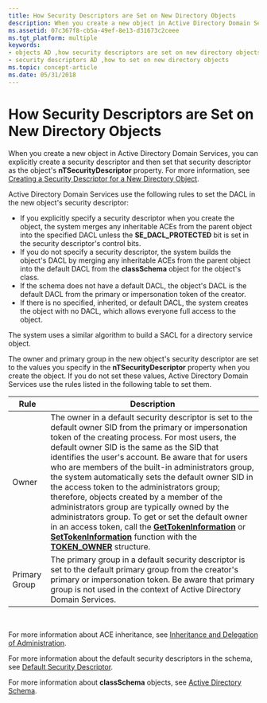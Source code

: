 ```yaml
---
title: How Security Descriptors are Set on New Directory Objects
description: When you create a new object in Active Directory Domain Services, you can explicitly create a security descriptor and then set that security descriptor as the object's nTSecurityDescriptor property.
ms.assetid: 07c367f8-cb5a-49ef-8e13-d31673c2ceee
ms.tgt_platform: multiple
keywords:
- objects AD ,how security descriptors are set on new directory objects
- security descriptors AD ,how to set on new directory objects
ms.topic: concept-article
ms.date: 05/31/2018
---
```


# How Security Descriptors are Set on New Directory Objects

When you create a new object in Active Directory Domain Services, you can explicitly create a security descriptor and then set that security descriptor as the object's **nTSecurityDescriptor** property. For more information, see [Creating a Security Descriptor for a New Directory Object](creating-a-security-descriptor-for-a-new-directory-object.md).

Active Directory Domain Services use the following rules to set the DACL in the new object's security descriptor:

-   If you explicitly specify a security descriptor when you create the object, the system merges any inheritable ACEs from the parent object into the specified DACL unless the **SE\_DACL\_PROTECTED** bit is set in the security descriptor's control bits.
-   If you do not specify a security descriptor, the system builds the object's DACL by merging any inheritable ACEs from the parent object into the default DACL from the **classSchema** object for the object's class.
-   If the schema does not have a default DACL, the object's DACL is the default DACL from the primary or impersonation token of the creator.
-   If there is no specified, inherited, or default DACL, the system creates the object with no DACL, which allows everyone full access to the object.

The system uses a similar algorithm to build a SACL for a directory service object.

The owner and primary group in the new object's security descriptor are set to the values you specify in the **nTSecurityDescriptor** property when you create the object. If you do not set these values, Active Directory Domain Services use the rules listed in the following table to set them.



| Rule          | Description                                                                                                                                                                                                                                                                                                                                                                                                                                                                                                                                                                                                                                                                                                                                                                                               |
|---------------|-----------------------------------------------------------------------------------------------------------------------------------------------------------------------------------------------------------------------------------------------------------------------------------------------------------------------------------------------------------------------------------------------------------------------------------------------------------------------------------------------------------------------------------------------------------------------------------------------------------------------------------------------------------------------------------------------------------------------------------------------------------------------------------------------------------|
| Owner         | The owner in a default security descriptor is set to the default owner SID from the primary or impersonation token of the creating process. For most users, the default owner SID is the same as the SID that identifies the user's account. Be aware that for users who are members of the built-in administrators group, the system automatically sets the default owner SID in the access token to the administrators group; therefore, objects created by a member of the administrators group are typically owned by the administrators group. To get or set the default owner in an access token, call the [**GetTokenInformation**](/windows/desktop/api/securitybaseapi/nf-securitybaseapi-gettokeninformation) or [**SetTokenInformation**](/windows/desktop/api/securitybaseapi/nf-securitybaseapi-settokeninformation) function with the [**TOKEN\_OWNER**](/windows/desktop/api/winnt/ns-winnt-token_owner) structure. |
| Primary Group | The primary group in a default security descriptor is set to the default primary group from the creator's primary or impersonation token. Be aware that primary group is not used in the context of Active Directory Domain Services.                                                                                                                                                                                                                                                                                                                                                                                                                                                                                                                                                                     |



 

For more information about ACE inheritance, see [Inheritance and Delegation of Administration](inheritance-and-delegation-of-administration.md).

For more information about the default security descriptors in the schema, see [Default Security Descriptor](default-security-descriptor.md).

For more information about **classSchema** objects, see [Active Directory Schema](active-directory-schema.md).

 

 

